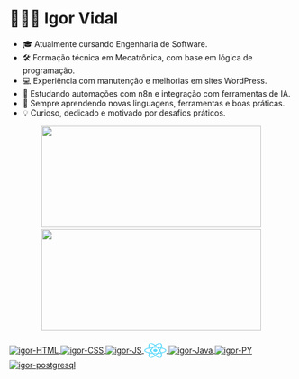 # 👩🏻‍💻 Igor Vidal


<ul> 
    <li>🎓 Atualmente cursando Engenharia de Software.</li>
    <li>🛠️ Formação técnica em Mecatrônica, com base em lógica de programação.</li>
    <li>💻 Experiência com manutenção e melhorias em sites WordPress.</li>
    <li>🔁 Estudando automações com n8n e integração com ferramentas de IA.</li>
    <li>📘 Sempre aprendendo novas linguagens, ferramentas e boas práticas.</li>
    <li>💡 Curioso, dedicado e motivado por desafios práticos.</li>
  </ul>

<div align="center">
  <a href="https://github.com/iigorvidall">
 <img height="180em" width="390em" src="https://github-readme-stats.vercel.app/api?username=iigorvidall&show_icons=true&theme=algolia&include_all_commits=true&count_private=true"/>
  <img height="180em" width ="390em" src="https://github-readme-stats.vercel.app/api/top-langs/?username=iigorvidall&layout=compact&langs_count=7&theme=algolia"/>
</div>

 <div style="display: inline_block"><br>
  <img align="center" alt="igor-HTML" height="40" width="50" src="https://cdn.jsdelivr.net/gh/devicons/devicon/icons/html5/html5-original.svg">
  <img align="center" alt="igor-CSS" height="40" width="50" src="https://cdn.jsdelivr.net/gh/devicons/devicon/icons/css3/css3-original.svg">
  <img align="center" alt="igor-JS" height="40" width="50" src="https://cdn.jsdelivr.net/gh/devicons/devicon/icons/javascript/javascript-original.svg">
  <img align="center" alt="igor-React" height="30" width="40" src="https://raw.githubusercontent.com/devicons/devicon/master/icons/react/react-original.svg">
  <img align="center" alt="igor-Java" height="40" width="50" src="https://cdn.jsdelivr.net/gh/devicons/devicon/icons/java/java-original.svg">
  <img align="center" alt="igor-PY" height="45" width="50" src="https://user-images.githubusercontent.com/87623017/232349391-6e45b28d-8491-49e9-b7aa-526f6da048cf.png">
  <img align="center" alt="igor-postgresql" height="45" width="45" src="https://cdn.jsdelivr.net/gh/devicons/devicon@latest/icons/postgresql/postgresql-plain-wordmark.svg" />
</div>

<!--
**iigorvidall/iigorvidall** is a ✨ _special_ ✨ repository because its `README.md` (this file) appears on your GitHub profile.

Here are some ideas to get you started:

- 🔭 I’m currently working on ...
- 🌱 I’m currently learning ...
- 👯 I’m looking to collaborate on ...
- 🤔 I’m looking for help with ...
- 💬 Ask me about ...
- 📫 How to reach me: ...
- 😄 Pronouns: ...
- ⚡ Fun fact: ...
-->
